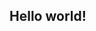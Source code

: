 ## Hello world!

<!--
**Chloe-shmunny/Chloe-shmunny** is a ✨ _special_ ✨ repository because its `README.md` (this file) appears on your GitHub profile.

Here are some ideas to get you started:

- 🔭 I’m currently working on my Emerging Technology and Business in Design degree at Miami University! 
- 💬 Ask me about Books! I love to read. Specifically fantasy books that end in war!
- 📫 How to reach me: Vayoc@miamioh.edu
- ⚡ Fun fact: I have a Bengal tiger cat named Titten! One of my favorite songs is "Only God Can Judge Me" by TuPac

--> 
